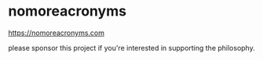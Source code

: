 # nomoreacronyms  

https://nomoreacronyms.com

please sponsor this project if you're interested in supporting the philosophy.
